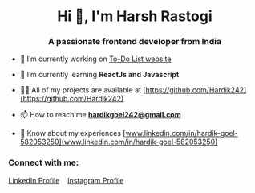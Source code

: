 <h1 align="center">Hi 👋, I'm Harsh Rastogi</h1>
<h3 align="center">A passionate frontend developer from India</h3>

- 🔭 I’m currently working on [To-Do List website](https://hardik242.github.io/Todo_List/)

- 🌱 I’m currently learning **ReactJs and Javascript**

- 👨‍💻 All of my projects are available at [https://github.com/Hardik242](https://github.com/Hardik242)

- 📫 How to reach me **hardikgoel242@gmail.com**

- 📄 Know about my experiences [www.linkedin.com/in/hardik-goel-582053250](www.linkedin.com/in/hardik-goel-582053250)

<h3 align="left">Connect with me:</h3>
<p align="left">
<a href="https://linkedin.com/in/www.linkedin.com/in/hardik-goel-582053250" target="blank">LinkedIn Profile</a>
  &nbsp;&nbsp; 
<a href="https://instagram.com/https://www.instagram.com/goel_hardik242/" target="blank">Instagram Profile</a>
</p>
